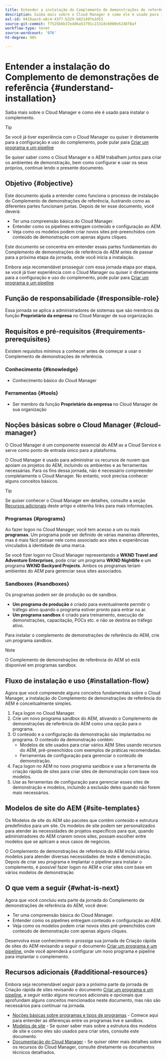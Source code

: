 ```yaml
---
title: Entender a instalação do Complemento de demonstrações de referência
description: Saiba mais sobre o Cloud Manager e como ele é usado para instalar o complemento.
exl-id: 9418aac6-a8c4-43f7-b329-b02149fe2d53
source-git-commit: f7525b6b37e486a53791c2331dc6000e5248f8af
workflow-type: tm+mt
source-wordcount: '976'
ht-degree: 98%

---
```


# Entender a instalação do Complemento de demonstrações de referência {#understand-installation}

Saiba mais sobre o Cloud Manager e como ele é usado para instalar o complemento.

>[!TIP]
>
>Se você já tiver experiência com o Cloud Manager ou quiser ir diretamente para a configuração e uso do complemento, pode pular para [Criar um programa e um pipeline](create-program.md)
>
>Se quiser saber como o Cloud Manager e o AEM trabalham juntos para criar os ambientes de demonstração, bem como configurar e usar os seus próprios, continue lendo o presente documento.

## Objetivo {#objective}

Este documento ajuda a entender como funciona o processo de instalação do Complemento de demonstrações de referência, ilustrando como as diferentes partes funcionam juntas. Depois de ler esse documento, você deverá:

* Ter uma compreensão básica do Cloud Manager.
* Entender como os pipelines entregam conteúdo e configuração ao AEM.
* Veja como os modelos podem criar novos sites pré-preenchidos com conteúdo de demonstração com apenas alguns cliques.

Este documento se concentra em entender essas partes fundamentais do Complemento de demonstrações de referência do AEM antes de passar para a próxima etapa da jornada, onde você inicia a instalação.

Embora seja recomendável prosseguir com essa jornada etapa por etapa, se você já tiver experiência com o Cloud Manager ou quiser ir diretamente para a configuração e uso do complemento, pode pular para [Criar um programa e um pipeline](create-program.md)

## Função de responsabilidade {#responsible-role}

Essa jornada se aplica a administradores de sistemas que são membros da função **Proprietário da empresa** no Cloud Manager de sua organização.

## Requisitos e pré-requisitos {#requirements-prerequisites}

Existem requisitos mínimos a conhecer antes de começar a usar o Complemento de demonstrações de referência.

### Conhecimento {#knowledge}

* Conhecimento básico do Cloud Manager

### Ferramentas {#tools}

* Ser membro da função **Proprietário da empresa** no Cloud Manager de sua organização

## Noções básicas sobre o Cloud Manager {#cloud-manager}

O Cloud Manager é um componente essencial do AEM as a Cloud Service e serve como ponto de entrada único para a plataforma.

O Cloud Manager é usado para administrar os recursos de nuvem que apoiam os projetos do AEM, incluindo os ambientes e as ferramentas necessárias. Para os fins dessa jornada, não é necessário compreender completamente o Cloud Manager. No entanto, você precisa conhecer alguns conceitos básicos.

>[!TIP]
>
>Se quiser conhecer o Cloud Manager em detalhes, consulte a seção [Recursos adicionais](#additional-resources) deste artigo e obtenha links para mais informações.

### Programas {#programs}

Ao fazer logon no Cloud Manager, você tem acesso a um ou mais **programas**. Um programa pode ser definido de várias maneiras diferentes, mas é mais fácil pensar nele como associado aos sites e experiências vinculados à identidade de uma marca.

Se você fizer logon no Cloud Manager representando a **WKND Travel and Adventure Enterprises**, pode criar um programa **WKND Nightlife** e um programa **WKND Backyard Projects**. Ambos os programas teriam ambientes do AEM para gerenciar seus sites associados.

### Sandboxes {#sandboxes}

Os programas podem ser de produção ou de sandbox.

* **Um programa de produção** é criado para eventualmente permitir o tráfego ativo quando o programa estiver pronto para entrar no ar.
* **Um programa sandbox** é criado para treinamento, execução de demonstrações, capacitação, POCs etc. e não se destina ao tráfego ativo.

Para instalar o complemento de demonstrações de referência do AEM, crie um programa sandbox.

>[!NOTE]
>
>O Complemento de demonstrações de referência do AEM só está disponível em programas sandbox.

## Fluxo de instalação e uso {#installation-flow}

Agora que você compreende alguns conceitos fundamentais sobre o Cloud Manager, a instalação do Complemento de demonstrações de referência do AEM é conceitualmente simples.

1. Faça logon no Cloud Manager.
1. Crie um novo programa sandbox do AEM, ativando o Complemento de demonstrações de referência do AEM como uma opção para o programa.
1. O conteúdo e a configuração da demonstração são implantados no programa. O conteúdo da demonstração contém:
   * Modelos de site usados para criar vários AEM Sites usando recursos do AEM, pré-preenchidos com exemplos de práticas recomendadas.
   * Ferramentas de configuração para gerenciar o conteúdo de demonstração.
1. Faça logon no AEM no novo programa sandbox e use a ferramenta de criação rápida de sites para criar sites de demonstração com base nos modelos.
1. Use as ferramentas de configuração para gerenciar esses sites de demonstração e modelos, incluindo a exclusão deles quando não forem mais necessários.

## Modelos de site do AEM {#site-templates}

Os Modelos de site do AEM são pacotes que contêm conteúdo e estrutura predefinidos para um site. Os modelos de site podem ser personalizados para atender às necessidades de projetos específicos para que, quando administradores do AEM criarem novos sites, possam escolher entre modelos que se aplicam a seus casos de negócios.

O Complemento de demonstrações de referência do AEM inclui vários modelos para atender diversas necessidades de teste e demonstração. Depois de criar seu programa e implantar o pipeline para instalar o complemento, é possível fazer logon no AEM e criar sites com base em vários modelos de demonstração

## O que vem a seguir {#what-is-next}

Agora que você concluiu esta parte da jornada do Complemento de demonstrações de referência do AEM, você deve:

* Ter uma compreensão básica do Cloud Manager.
* Entender como os pipelines entregam conteúdo e configuração ao AEM.
* Veja como os modelos podem criar novos sites pré-preenchidos com conteúdo de demonstração com apenas alguns cliques.

Desenvolva esse conhecimento e prossiga sua jornada de Criação rápida de sites do AEM revisando a seguir o documento [Criar um programa e um pipeline,](create-program.md) onde você aprenderá a configurar um novo programa e pipeline para implantar o complemento.

## Recursos adicionais {#additional-resources}

Embora seja recomendável seguir para a próxima parte da jornada de Criação rápida de sites revisando o documento [Criar um programa e um pipeline,](create-program.md) a seguir estão alguns recursos adicionais e opcionais que aprofundam alguns conceitos mencionados neste documento, mas não são necessários para continuar na jornada.

* [Noções básicas sobre programas e tipos de programas](https://experienceleague.adobe.com/docs/experience-manager-cloud-service/implementing/using-cloud-manager/understand-program-types.html?lang=pt_BR) - Comece aqui para entender as diferenças entre os programas live e sandbox.
* [Modelos de site](/help/sites-cloud/administering/site-creation/site-templates.md) - Se quiser saber mais sobre a estrutura dos modelos de site e como eles são usados para criar sites, consulte este documento.
* [Documentação do Cloud Manager](https://experienceleague.adobe.com/docs/experience-manager-cloud-service/onboarding/onboarding-concepts/cloud-manager-introduction.html?lang=pt_BR) - Se quiser obter mais detalhes sobre os recursos do Cloud Manager, consulte diretamente os documentos técnicos detalhados.
